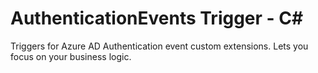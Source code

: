 #  AuthenticationEvents Trigger - C<span>#</span>

Triggers for Azure AD Authentication event custom extensions. Lets you focus on your business logic.
